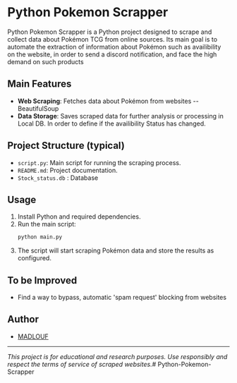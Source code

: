 # Python Pokemon Scrapper

Python Pokemon Scrapper is a Python project designed to scrape and collect data about Pokémon TCG from online sources. Its main goal is to automate the extraction of information about Pokémon such as availibility on the website, in order to send a discord notification, and face the high demand on such products

## Main Features

- **Web Scraping**: Fetches data about Pokémon from websites -- BeautifulSoup
- **Data Storage**: Saves scraped data for further analysis or processing in Local DB. In order to define if the availibility Status has changed.

## Project Structure (typical)

- `script.py`: Main script for running the scraping process.
- `README.md`: Project documentation.
- `Stock_status.db` : Database
## Usage

1. Install Python and required dependencies.
2. Run the main script:  
   ```bash
   python main.py
   ```
3. The script will start scraping Pokémon data and store the results as configured.


## To be Improved

- Find a way to bypass, automatic 'spam request' blocking from websites
  
## Author

- [MADLOUF](https://github.com/MADLOUF)

---

*This project is for educational and research purposes. Use responsibly and respect the terms of service of scraped websites.*# Python-Pokemon-Scrapper
